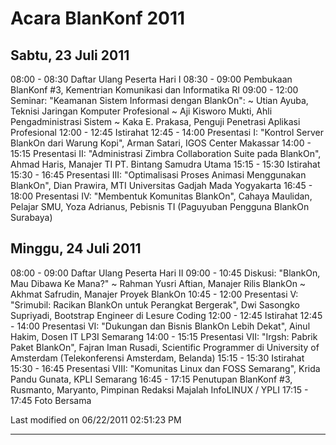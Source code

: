 # Acara BlanKonf 2011

## Sabtu, 23 Juli 2011
08:00 - 08:30 Daftar Ulang Peserta Hari I
08:30 - 09:00 Pembukaan BlanKonf #3, Kementrian Komunikasi dan Informatika RI
09:00 - 12:00 Seminar: "Keamanan Sistem Informasi dengan BlankOn":
     ~ Utian Ayuba, Teknisi Jaringan Komputer Profesional
     ~ Aji Kisworo Mukti, Ahli Pengadministrasi Sistem
     ~ Kaka E. Prakasa, Penguji Penetrasi Aplikasi Profesional
12:00 - 12:45 Istirahat
12:45 - 14:00 Presentasi I: "Kontrol Server BlankOn dari Warung Kopi", Arman
Satari, IGOS Center Makassar
14:00 - 15:15 Presentasi II: "Administrasi Zimbra Collaboration Suite pada
BlankOn", Ahmad Haris, Manajer TI PT. Bintang Samudra Utama
15:15 - 15:30 Istirahat
15:30 - 16:45 Presentasi III: "Optimalisasi Proses Animasi Menggunakan
BlankOn", Dian Prawira, MTI Universitas Gadjah Mada Yogyakarta
16:45 - 18:00 Presentasi IV: "Membentuk Komunitas BlankOn", Cahaya Maulidan,
Pelajar SMU, Yoza Adrianus, Pebisnis TI (Paguyuban Pengguna BlankOn Surabaya)

## Minggu, 24 Juli 2011
08:00 - 09:00 Daftar Ulang Peserta Hari II
09:00 - 10:45 Diskusi: "BlankOn, Mau Dibawa Ke Mana?"
     ~ Rahman Yusri Aftian, Manajer Rilis BlankOn
     ~ Akhmat Safrudin, Manajer Proyek BlankOn
10:45 - 12:00 Presentasi V: "Srimubil: Racikan BlankOn untuk Perangkat
Bergerak", Dwi Sasongko Supriyadi, Bootstrap Engineer di Lesure Coding
12:00 - 12:45 Istirahat
12:45 - 14:00 Presentasi VI: "Dukungan dan Bisnis BlankOn Lebih Dekat", Ainul
Hakim, Dosen IT LP3I Semarang
14:00 - 15:15 Presentasi VII: "Irgsh: Pabrik Paket BlankOn", Fajran Iman
Rusadi, Scientific Programmer di University of Amsterdam (Telekonferensi
Amsterdam, Belanda)
15:15 - 15:30 Istirahat
15:30 - 16:45 Presentasi VIII: "Komunitas Linux dan FOSS Semarang", Krida Pandu
Gunata, KPLI Semarang
16:45 - 17:15 Penutupan BlanKonf #3, Rusmanto, Maryanto, Pimpinan Redaksi
Majalah InfoLINUX / YPLI
17:15 - 17:45 Foto Bersama

Last modified on 06/22/2011 02:51:23 PM



---
 



